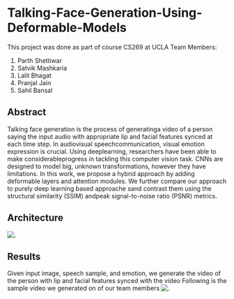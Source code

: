 # Talking-Face-Generation-Using-Deformable-Models
This project was done as part of course CS269 at UCLA
Team Members:
1) Parth Shettiwar
2) Satvik Mashkaria
3) Lalit Bhagat
4) Pranjal Jain
5) Sahil Bansal

## Abstract
Talking face generation is the process of generatinga video of a person saying the input audio with appropriate lip and 
facial features synced at each time step. In audiovisual speechcommunication, visual emotion expression is crucial. 
Using deeplearning, researchers have been able to make considerableprogress in tackling this computer vision task. 
CNNs are designed to model big, unknown transformations, however they have limitations. In this work, we propose a hybrid approach by 
adding deformable layers and attention modules. We further compare our approach to purely deep learning based approache sand contrast them 
using the structural similarity (SSIM) andpeak signal-to-noise ratio (PSNR) metrics. 

## Architecture
![.](https://github.com/parth-shettiwar/Talking-Face-Generation-Using-Deformable-Models/blob/main/Diagram/diagram.png)

## Results
Given input image, speech sample, and emotion, we generate the video of the person with lip and facial features synced with the video
Following is the sample video we generated on of our team members
![.](https://github.com/parth-shettiwar/Talking-Face-Generation-Using-Deformable-Models/blob/main/Diagram/1.gif)

